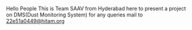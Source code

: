 Hello People
This is Team SAAV from Hyderabad here to present a project on DMS(Dust Monitoring System)
for any queries mail to 22e51a0449@hitam.org
